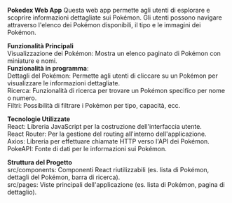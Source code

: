 **Pokedex Web App** 
Questa web app permette agli utenti di esplorare e scoprire informazioni dettagliate sui Pokémon. Gli utenti possono navigare attraverso l'elenco dei Pokémon disponibili, il tipo e le immagini dei Pokémon.

**Funzionalità Principali**  
Visualizzazione dei Pokémon: Mostra un elenco paginato di Pokémon con miniature e nomi.  
**Funzionalità in programma**:  
Dettagli del Pokémon: Permette agli utenti di cliccare su un Pokémon per visualizzare le informazioni dettagliate.  
Ricerca: Funzionalità di ricerca per trovare un Pokémon specifico per nome o numero.  
Filtri: Possibilità di filtrare i Pokémon per tipo, capacità, ecc.  

**Tecnologie Utilizzate**  
React: Libreria JavaScript per la costruzione dell'interfaccia utente.  
React Router: Per la gestione del routing all'interno dell'applicazione.  
Axios: Libreria per effettuare chiamate HTTP verso l'API dei Pokémon.  
PokeAPI: Fonte di dati per le informazioni sui Pokémon.  

**Struttura del Progetto**  
src/components: Componenti React riutilizzabili (es. lista di Pokémon, dettagli del Pokémon, barra di ricerca).  
src/pages: Viste principali dell'applicazione (es. lista di Pokémon, pagina di dettaglio).  
